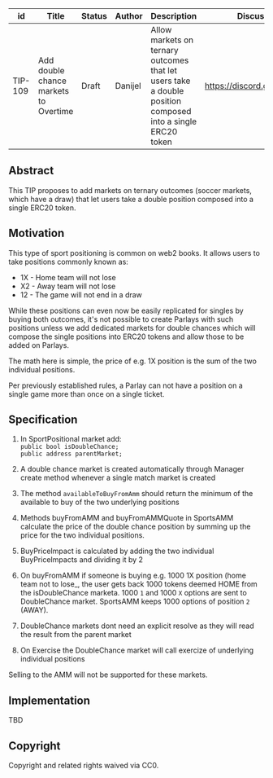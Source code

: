 | id | Title | Status | Author | Description | Discussions to | Created |
| ----------- | ----------- | ----------- | ----------- | ----------- | ----------- | ----------- |
| TIP-109 | Add double chance markets to Overtime| Draft | Danijel | Allow markets on ternary outcomes that let users take a double position composed into a single ERC20 token  | https://discord.gg/rPpPcMXSeU | 2022-11-29


## Abstract

This TIP proposes to add markets on ternary outcomes (soccer markets, which have a draw) that let users take a double position composed into a single ERC20 token.
 
## Motivation
 
This type of sport positioning is common on web2 books. It allows users to take positions commonly known as:
 - 1X - Home team will not lose
 - X2 - Away team will not lose
 - 12 - The game will not end in a draw  
 
While these positions can even now be easily replicated for singles by buying both outcomes, it's not possible to create Parlays with such positions unless we add dedicated markets for double chances which will compose the single positions into ERC20 tokens and allow those to be added on Parlays.  

The math here is simple, the price of e.g. 1X position is the sum of the two individual positions.  
 
Per previously established rules, a Parlay can not have a position on a single game more than once on a single ticket.   

 
## Specification 

1. In SportPositional market add:  
`public bool isDoubleChance;`  
`public address parentMarket;`  

2. A double chance market is created automatically through Manager create method whenever a single match market is created
3. The method `availableToBuyFromAmm` should return the minimum of the available to buy of the two underlying positions

4. Methods buyFromAMM and buyFromAMMQuote in SportsAMM calculate the price of the double chance position by summing up the price for the two individual positions.  
5. BuyPriceImpact is calculated by adding the two individual BuyPriceImpacts and dividing it by 2  
6. On buyFromAMM if someone is buying e.g. 1000 1X position (home team not to lose_, the user gets back 1000 tokens deemed HOME from the isDoubleChance marketa. 1000 `1` and 1000 `X` options are sent to DoubleChance market. SportsAMM keeps 1000 options of position `2` (AWAY).  
7. DoubleChance markets dont need an explicit resolve as they will read the result from the parent market
8. On Exercise the DoubleChance market will call exercize of underlying individual positions  


Selling to the AMM will not be supported for these markets.     
## Implementation

TBD

## Copyright
 
Copyright and related rights waived via CC0.
